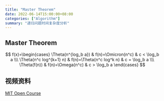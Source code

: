 ```yaml
---
title: "Master Theorem"
date: 2022-06-14T15:00:00+08:00
categories: ["Algorithm"]
summary: "递归问题时间复杂度分析"
---
```


## Master Theorem

$$
f(x)=\begin{cases}
    \Theta(n^{log_b a}) & f(n)=\Omicron(n^c) & c < \log_b a \\\
    \Theta(n^c log^{k+1} n) & f(n)=\Theta(n^c log^k n) & c = \log_b a \\\
    \Theta(f(n)) & f(n)=\Omega(n^c) & c > \log_b a
\end{cases}
$$

## 视频资料

[MIT Open Course](https://www.youtube.com/watch?v=09vU-wVwW3U)
